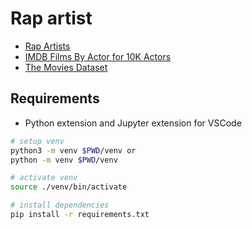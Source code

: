 # Rap artist

- [Rap Artists](https://www.kaggle.com/datasets/jessemostipak/rap-artists)
- [IMDB Films By Actor for 10K Actors](https://www.kaggle.com/datasets/darinhawley/imdb-films-by-actor-for-10k-actors)
- [The Movies Dataset](https://www.kaggle.com/datasets/rounakbanik/the-movies-dataset)

## Requirements

- Python extension and Jupyter extension for VSCode

```bash
# setup venv
python3 -m venv $PWD/venv or
python -m venv $PWD/venv

# activate venv
source ./venv/bin/activate

# install dependencies
pip install -r requirements.txt
```
